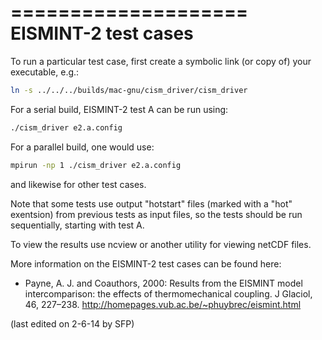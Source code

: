 ====================
EISMINT-2 test cases
====================

To run a particular test case, first create a symbolic link (or copy of) your
executable, e.g.:

```sh
ln -s ../../../builds/mac-gnu/cism_driver/cism_driver
```

For a serial build, EISMINT-2 test A can be run using:

```sh
./cism_driver e2.a.config
```

For a parallel build, one would use:

```sh
mpirun -np 1 ./cism_driver e2.a.config
```

and likewise for other test cases.

Note that some tests use output "hotstart" files (marked with a "hot"
exentsion) from previous tests as input files, so the tests should be run
sequentially, starting with test A.

To view the results use ncview or another utility for viewing netCDF files.

More information on the EISMINT-2 test cases can be found here:
* Payne, A. J. and Coauthors, 2000: Results from the EISMINT model
  intercomparison: the effects of thermomechanical coupling. J Glaciol, 46,
  227–238. <http://homepages.vub.ac.be/~phuybrec/eismint.html>

(last edited on 2-6-14 by SFP)

